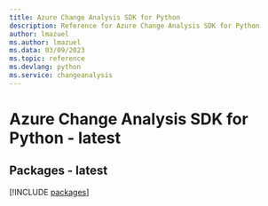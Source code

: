 ```yaml
---
title: Azure Change Analysis SDK for Python
description: Reference for Azure Change Analysis SDK for Python
author: lmazuel
ms.author: lmazuel
ms.data: 03/09/2023
ms.topic: reference
ms.devlang: python
ms.service: changeanalysis
---
```

# Azure Change Analysis SDK for Python - latest
## Packages - latest
[!INCLUDE [packages](change-analysis-index.md)]